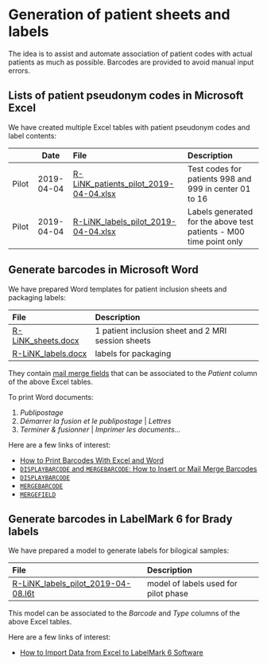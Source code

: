 # Generation of patient sheets and labels

The idea is to assist and automate association of patient codes with
actual patients as much as possible. Barcodes are provided to avoid
manual input errors.

## Lists of patient pseudonym codes in Microsoft Excel

We have created multiple Excel tables with patient pseudonym codes and label contents:

|       | Date       | File                                                                                                                                                     | Description                                                        |
|:------|:----------:|:---------------------------------------------------------------------------------------------------------------------------------------------------------|:-------------------------------------------------------------------|
| Pilot | 2019-04-04 | [R-LiNK_patients_pilot_2019-04-04.xlsx](https://github.com/rlink7/rlink_barcode/blob/master/data/pilot_2019-04-08/R-LiNK_patients_pilot_2019-04-04.xlsx) | Test codes for patients 998 and 999 in center 01 to 16             |
| Pilot | 2019-04-04 | [R-LiNK_labels_pilot_2019-04-04.xlsx](https://github.com/rlink7/rlink_barcode/blob/master/data/pilot_2019-04-08/R-LiNK_labels_pilot_2019-04-04.xlsx)     | Labels generated for the above test patients - M00 time point only |

## Generate barcodes in Microsoft Word

We have prepared Word templates for patient inclusion sheets and packaging labels:

| File                                                                                              | Description                                        |
|:--------------------------------------------------------------------------------------------------|:---------------------------------------------------|
| [R-LiNK_sheets.docx](https://github.com/rlink7/rlink_barcode/blob/master/data/R-LiNK_sheets.docx) | 1 patient inclusion sheet and 2 MRI session sheets |
| [R-LiNK_labels.docx](https://github.com/rlink7/rlink_barcode/blob/master/data/R-LiNK_labels.docx) | labels for packaging                               |

They contain [mail merge fields](https://support.office.com/en-us/article/mail-merge-insert-merge-field-ad4a6f9b-c590-471e-b432-7d9cfff34890) that can be associated to the _Patient_ column of the above Excel tables.

To print Word documents:
1. _Publipostage_
2. _Démarrer la fusion et le publipostage_ | _Lettres_
3. _Terminer & fusionner_ | _Imprimer les documents..._

Here are a few links of interest:
* [How to Print Barcodes With Excel and Word](https://www.clearlyinventory.com/how-to-print-barcodes-with-excel-and-word)
* [`DISPLAYBARCODE` and `MERGEBARCODE`: How to Insert or Mail Merge Barcodes](https://hubpages.com/technology/Mail-Mergeable-Barcodes-in-Microsoft-Word-2013-aka-Bar-Codes)
* [`DISPLAYBARCODE`](https://docs.microsoft.com/en-us/openspecs/office_standards/ms-oi29500/cbc893c0-9683-416d-84c6-407a92451c19)
* [`MERGEBARCODE`](https://docs.microsoft.com/en-us/openspecs/office_standards/ms-oi29500/cc4b13c2-c09b-4545-a6ae-4509d943233e)
* [`MERGEFIELD`](https://support.office.com/en-us/article/field-codes-mergefield-field-7a6d24a1-68a6-4b05-8359-1dc087daf4e6)

## Generate barcodes in LabelMark 6 for Brady labels

We have prepared a model to generate labels for bilogical samples:

| File                                                                                                                                               | Description                          |
|:---------------------------------------------------------------------------------------------------------------------------------------------------|:-------------------------------------|
| [R-LiNK_labels_pilot_2019-04-08.l6t](https://github.com/rlink7/rlink_barcode/blob/master/data/pilot_2019-04-08/R-LiNK_labels_pilot_2019-04-08.l6t) | model of labels used for pilot phase |

This model can be associated to the _Barcode_ and _Type_ columns of the above Excel tables.

Here are a few links of interest:
* [How to Import Data from Excel to LabelMark 6 Software](https://www.youtube.com/watch?v=ISnkwf5efmg)
